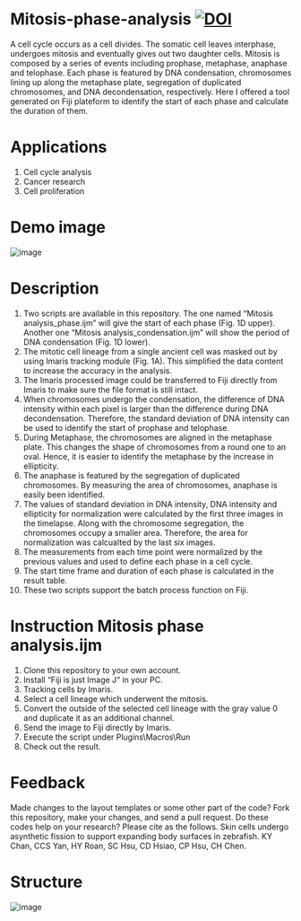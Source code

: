 # Mitosis-phase-analysis [![DOI](https://zenodo.org/badge/388534324.svg)](https://zenodo.org/badge/latestdoi/388534324)
A cell cycle occurs as a cell divides. The somatic cell leaves interphase, undergoes mitosis and eventually gives out two daughter cells. Mitosis is composed by a series of events including prophase, metaphase, anaphase and telophase. Each phase is featured by DNA condensation, chromosomes lining up along the metaphase plate, segregation of duplicated chromosomes, and DNA decondensation, respectively. Here I offered a tool generated on Fiji plateform to identify the start of each phase and calculate the duration of them.

# Applications
1.	Cell cycle analysis
2.	Cancer research
3.	Cell proliferation

# Demo image  
![image](https://user-images.githubusercontent.com/67047201/127088763-cf784b17-3675-4486-a5fc-8746714689f1.png)

# Description
1.	Two scripts are available in this repository. The one named “Mitosis analysis_phase.ijm” will give the start of each phase (Fig. 1D upper). Another one “Mitosis analysis_condensation.ijm” will show the period of DNA condensation (Fig. 1D lower).
2.	The mitotic cell lineage from a single ancient cell was masked out by using Imaris tracking module (Fig. 1A). This simplified the data content to increase the accuracy in the analysis.
3.	The Imaris processed image could be transferred to Fiji directly from Imaris to make sure the file format is still intact.
4.	When chromosomes undergo the condensation, the difference of DNA intensity within each pixel is larger than the difference during DNA decondensation. Therefore, the standard deviation of DNA intensity can be used to identify the start of prophase and telophase.
5.	During Metaphase, the chromosomes are aligned in the metaphase plate. This changes the shape of chromosomes from a round one to an oval. Hence, it is easier to identify the metaphase by the increase in ellipticity.
6.	The anaphase is featured by the segregation of duplicated chromosomes. By measuring the area of chromosomes, anaphase is easily been identified.
7.	The values of standard deviation in DNA intensity, DNA intensity and ellipticity for normalization were calculated by the first three images in the timelapse. Along with the chromosome segregation, the chromosomes occupy a smaller area. Therefore, the area for normalization was calcualted by the last six images.
8.	The measurements from each time point were normalized by the previous values and used to define each phase in a cell cycle.
9.	The start time frame and duration of each phase is calculated in the result table.
10.	These two scripts support the batch process function on Fiji.

# Instruction Mitosis phase analysis.ijm
1.	Clone this repository to your own account.
2.	Install “Fiji is just Image J“ in your PC.
3.	Tracking cells by Imaris.
4.	Select a cell lineage which underwent the mitosis.
5.	Convert the outside of the selected cell lineage with the gray value 0 and duplicate it as an additional channel.
6.	Send the image to Fiji directly by Imaris.
7.	Execute the script under Plugins\Macros\Run
8.	Check out the result.

# Feedback
Made changes to the layout templates or some other part of the code? Fork this repository, make your changes, and send a pull request.
Do these codes help on your research? Please cite as the follows. Skin cells undergo asynthetic fission to support expanding body surfaces in zebrafish. KY Chan, CCS Yan, HY Roan, SC Hsu, CD Hsiao, CP Hsu, CH Chen.

# Structure
![image](https://user-images.githubusercontent.com/67047201/126728236-45dd8b37-e047-4b65-af1f-6efabfbf79dd.png)

